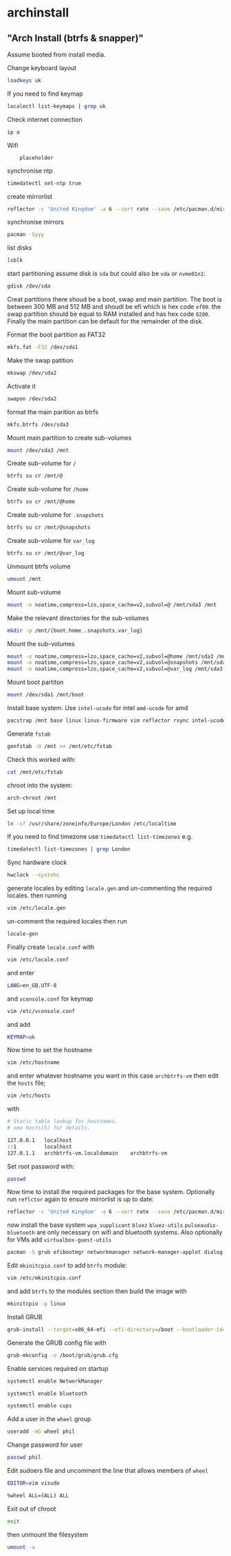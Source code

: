 # archinstall

## "Arch Install (btrfs & snapper)"

Assume booted from install media.

Change keyboard layout

```zsh
loadkeys uk
```

If you need to find keymap

```zsh
localectl list-keymaps | grep uk
```

Check internet connection

```zsh
ip a
```

Wifi
```
    placeholder
```

synchronise ntp

```zsh
timedatectl set-ntp true
```

create mirrorlist

```zsh
reflector -c 'United Kingdom' -a 6 --sort rate --save /etc/pacman.d/mirrorlist
```

synchronise mirrors

```zsh
pacman -Syyy
```

list disks

```zsh
lsblk
```

start partitioning assume disk is `sda` but could also be `vda` or `nvme01n1`:

```zsh
gdisk /dev/sda
```

Creat partitions there shoud be a boot, swap and main partition. The boot is between 300 MB and 512 MB and shoudl be efi which is hex code `ef00`. the swap partition should be equal to RAM installed and has hex code `8200`. Finally the main partition can be default for the remainder of the disk.

Format the boot partition as FAT32

```zsh
mkfs.fat -F32 /dev/sda1
```

Make the swap patition

```zsh
mkswap /dev/sda2
```

Activate it

```zsh
swapon /dev/sda2
```

format the main parition as btrfs

```zsh
mkfs.btrfs /dev/sda3
```

Mount main partition to create sub-volumes

```zsh
mount /dev/sda3 /mnt
```

Create sub-volume for `/`

```zsh
btrfs su cr /mnt/@
```

Create sub-volume for `/home`

```zsh
btrfs su cr /mnt/@home
```

Create sub-volume for `.snapshots`

```zsh
btrfs su cr /mnt/@snapshots
```

Create sub-volume for `var_log`

```zsh
btrfs su cr /mnt/@var_log
```

Unmount btrfs volume

```zsh
umount /mnt
```

Mount sub-volume

```zsh
mount -o noatime,compress=lzo,space_cache=v2,subvol=@ /mnt/sda3 /mnt
```

Make the relevant directories for the sub-volumes

```zsh
mkdir -p /mnt/{boot,home,.snapshots,var_log}
```

Mount the sub-volumes

```zsh
mount -o noatime,compress=lzo,space_cache=v2,subvol=@home /mnt/sda3 /mnt/home
mount -o noatime,compress=lzo,space_cache=v2,subvol=@snapshots /mnt/sda3 /mnt/.snapshots
mount -o noatime,compress=lzo,space_cache=v2,subvol=@var_log /mnt/sda3 /mnt/var_log
```

Mount boot partiton

```zsh
mount /dev/sda1 /mnt/boot
```

Install base system. Use `intel-ucode` for intel `amd-ucode` for amd

```zsh
pacstrap /mnt base linux linux-firmware vim reflector rsync intel-ucode
```

Generate `fstab`

```zsh
genfstab -U /mnt >> /mnt/etc/fstab
```

Check this worked with:

```zsh
cat /mnt/etc/fstab
```

chroot into the system:

```zsh
arch-chroot /mnt
```

Set up local time

```zsh
ln -sf /usr/share/zoneinfo/Europe/London /etc/localtime
```

If you need to find timezone use `timedatectl list-timezones` e.g.

```zsh
timedatectl list-timezones | grep London
```

Sync hardware clock

```zsh
hwclock --systohc
```

generate locales by editing `locale.gen` and un-commenting the required locales. then running

```zsh
vim /etc/locale.gen
```

un-comment the required locales then run

```zsh
locale-gen
```

Finally create `locale.conf` with

```zsh
vim /etc/locale.conf
```

and enter

```bash
LANG=en_GB.UTF-8
```

and `vconsole.conf` for keymap

```zsh
vim /etc/vconsole.conf
```

and add

```bash
KEYMAP=uk
```

Now time to set the hostname

```zsh
vim /etc/hostname
```

and enter whatever hostname you want in this case `archbtrfs-vm`
then edit the `hosts` file;

```zsh
vim /etc/hosts
```

with

```bash
# Static table lookup for hostnames.
# see hosts(5) for details.

127.0.0.1	localhost
::1			localhost
127.0.1.1	archbtrfs-vm.localdomain	archbtrfs-vm
```

Set root password with:

```zsh
passwd
```

Now time to install the required packages for the base system. Optionally run `reflctor` again to ensure mirrorlist is up to date:

```zsh
reflector -c 'United Kingdom' -a 6 --sort rate --save /etc/pacman.d/mirrorlist
```

now install the base system `wpa_supplicant` `bluez` `bluez-utils` `pulseaudio-bluetooth` are only necessary on wifi and bluetooth systems. Also optionally for VMs add `virtualbox-guest-utils`

```zsh
pacman -S grub efibootmgr networkmanager network-manager-applet dialog wpa_supplicant mtools dosfstools git snapper bluez bluez-utils cups hplip xdg-utils xdg-user-dirs alsa-utils pulseaudio pulseaudio-bluetooth inetutils bash-completion base-devel linux-headers
```

Edit `mkinitcpio.conf` to add `btrfs` module:

```zsh
vim /etc/mkinitcpio.conf
```

and add `btrfs` to the modules section then build the image with

```zsh
mkinitcpio -p linux
```

Install GRUB

```zsh
grub-install --target=x86_64-efi --efi-directory=/boot --bootloader-id=GRUB
```

Generate the GRUB config file with

```zsh
grub-mkconfig -o /boot/grub/grub.cfg
```

Enable services required on startup

```zsh
systemctl enable NetworkManager
```

```zsh
systemctl enable bluetooth
```

```zsh
systemctl enable cups
```

Add a user in the `wheel` group

```zsh
useradd -mG wheel phil
```

Change password for user

```zsh
passwd phil
```

Edit sudoers file and uncomment the line that allows members of `wheel`

```zsh
EDITOR=vim visudo
```

```bash
%wheel ALL=(ALL) ALL
```

Exit out of chroot

```zsh
exit
```

then unmount the filesystem

```zsh
umount -a
```